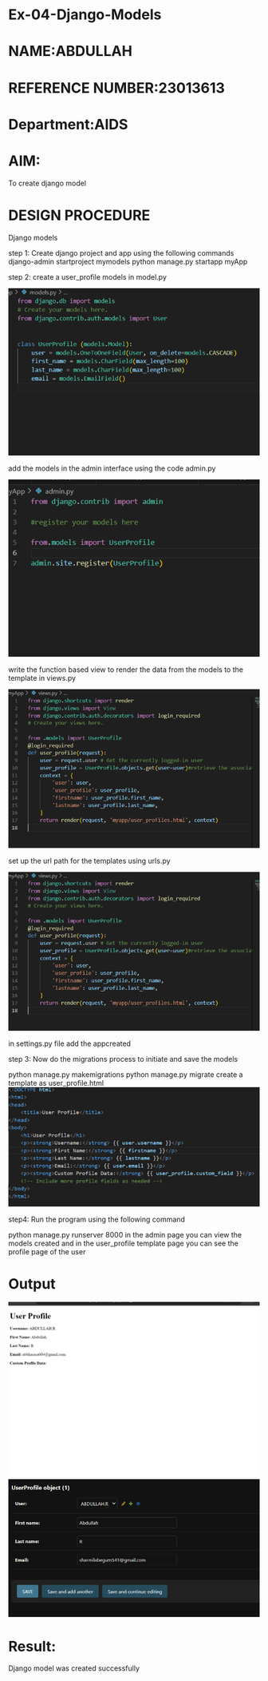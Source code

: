# Ex-04-Django-Models

# NAME:ABDULLAH
# REFERENCE NUMBER:23013613
# Department:AIDS


# AIM:
To create django model

# DESIGN PROCEDURE
Django models

step 1: Create django project and app using the following commands
django-admin startproject mymodels
python manage.py startapp myApp

step 2:
create a user_profile models in model.py


![Alt text](1ststeo.png)
  
add the models in the admin interface using the code admin.py

![Alt text](hassy.png.png)

write the function based view to render the data from the models to the template in views.py

![Alt text](<Screenshot 2023-11-19 181907.png>)

set up the url path for the templates using urls.py

![Alt text](<Screenshot 2023-11-19 181907.png>)

in settings.py file add the appcreated

step 3: Now do the migrations process to initiate and save the models

python manage.py makemigrations 
python manage.py migrate
create a template as user_profile.html
![Alt text](<Screenshot 2023-11-19 214437.png>)


step4:
Run the program using the following command

python manage.py runserver 8000
in the admin page you can view the models created
and in the user_profile template page you can see the profile page of the user
# Output

![Alt text](<Screenshot 2023-11-19 174654.png>)
![Alt text](<Screenshot 2023-11-19 183410.png>)

# Result:
Django model was created successfully
